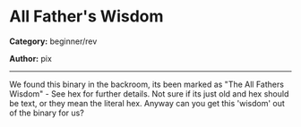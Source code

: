 All Father's Wisdom
====================

**Category:** beginner/rev

**Author:** pix

-----------

We found this binary in the backroom, its been marked as "The All Fathers Wisdom" - See hex for further details. Not sure if its just old and hex should be text, or they mean the literal hex.
Anyway can you get this 'wisdom' out of the binary for us?
